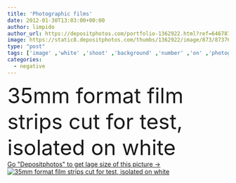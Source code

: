 ```yaml
---
title: 'Photographic films'
date: 2012-01-30T13:03:00+00:00
author: limpido
author_url: https://depositphotos.com/portfolio-1362922.html?ref=64678756
image: https://static8.depositphotos.com/thumbs/1362922/image/873/8737614/api_thumb_450.jpg?forcejpeg=true
type: "post"
tags: ['image' ,'white' ,'shoot' ,'background' ,'number' ,'on' ,'photography' ,'space' ,'isolated' ,'abstract' ,'texture' ,'cut' ,'border' ,'frame' ,'old' ,'photo' ,'Photograph' ,'picture' ,'retro' ,'vintage' ,'blank' ,'test' ,'grain' ,'aged' ,'photographic' ,'tape' ,'clip' ,'camera' ,'roll' ,'rough' ,'negative' ,'35mm' ,'film' ,'filmstrip' ,'strip' ,'noise' ,'media' ,'analog' ,'collage' ,'exposure' ,'celluloid' ,'for' ,'films' ,'slide' ,'strips' ,'format' ,'Filming' ,'mm' ,'exposed' ,'expose' ]
categories: 
  - negative
---
```

<div aling="center">
            <font size="60"> 35mm format film strips cut for test, isolated on white</font>   
</div>
<div>
    <a href='https://static8.depositphotos.com/thumbs/1362922/image/873/8737614/api_thumb_450.jpg?forcejpeg=true?ref=64678756' target=_blank > Go "Depositphotos" to get lage size of this picture ->
        <img href='https://static8.depositphotos.com/thumbs/1362922/image/873/8737614/api_thumb_450.jpg?forcejpeg=true?ref=64678756' src='https://static8.depositphotos.com/1362922/873/i/950/depositphotos_8737614-stock-photo-photographic-films.jpg?forcejpeg=true' alt='35mm format film strips cut for test, isolated on white' >
    </a>
</div>
